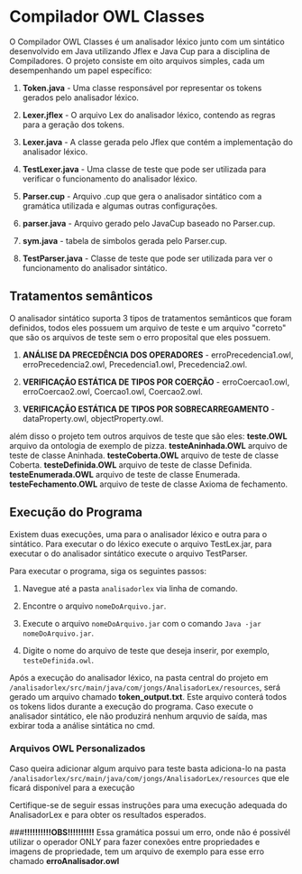 # Compilador OWL Classes

O Compilador OWL Classes é um analisador léxico junto com um sintático desenvolvido em Java utilizando Jflex e Java Cup para a disciplina de Compiladores. O projeto consiste em oito arquivos simples, cada um desempenhando um papel específico:

1. **Token.java** - Uma classe responsável por representar os tokens gerados pelo analisador léxico.

2. **Lexer.jflex** - O arquivo Lex do analisador léxico, contendo as regras para a geração dos tokens.

3. **Lexer.java** - A classe gerada pelo Jflex que contém a implementação do analisador léxico.

4. **TestLexer.java** - Uma classe de teste que pode ser utilizada para verificar o funcionamento do analisador léxico.

5. **Parser.cup** - Arquivo .cup que gera o analisador sintático com a gramática utilizada e algumas outras configurações.

6. **parser.java** - Arquivo gerado pelo JavaCup baseado no Parser.cup.

7. **sym.java** - tabela de simbolos gerada pelo Parser.cup.

8. **TestParser.java** - Classe de teste que pode ser utilizada para ver o funcionamento do analisador sintático.

## Tratamentos semânticos
O analisador sintático suporta 3 tipos de tratamentos semânticos que foram definidos, todos eles possuem um arquivo de teste e um arquivo "correto" que são os arquivos de teste sem o erro proposital que eles possuem.

1. **ANÁLISE DA PRECEDÊNCIA DOS OPERADORES** - erroPrecedencia1.owl, erroPrecedencia2.owl, Precedencia1.owl, Precedencia2.owl.

2. **VERIFICAÇÃO ESTÁTICA DE TIPOS POR COERÇÃO** - erroCoercao1.owl, erroCoercao2.owl, Coercao1.owl, Coercao2.owl.

3. **VERIFICAÇÃO ESTÁTICA DE TIPOS POR SOBRECARREGAMENTO** - dataProperty.owl, objectProperty.owl.


além disso o projeto tem outros arquivos de teste que são eles: 
**teste.OWL** arquivo da ontologia de exemplo de pizza.
**testeAninhada.OWL** arquivo de teste de classe Aninhada.
**testeCoberta.OWL** arquivo de teste de classe Coberta.
**testeDefinida.OWL** arquivo de teste de classe Definida.
**testeEnumerada.OWL** arquivo de teste de classe Enumerada.
**testeFechamento.OWL** arquivo de teste de classe Axioma de fechamento.

## Execução do Programa
Existem duas execuções, uma para o analisador léxico e outra para o sintático. Para executar o do léxico execute o arquivo TestLex.jar, para executar o do analisador sintático
execute o arquivo TestParser.

Para executar o programa, siga os seguintes passos:

1. Navegue até a pasta `analisadorlex` via linha de comando.

2. Encontre o arquivo `nomeDoArquivo.jar`.

3. Execute o arquivo `nomeDoArquivo.jar` com o comando `Java -jar nomeDoArquivo.jar`.

4. Digite o nome do arquivo de teste que deseja inserir, por exemplo, `testeDefinida.owl`.

Após a execução do analisador léxico, na pasta central do projeto em `/analisadorlex/src/main/java/com/jongs/AnalisadorLex/resources`, será gerado um arquivo chamado **token_output.txt**. Este arquivo conterá todos os tokens lidos durante a execução do programa.
Caso execute o analisador sintático, ele não produzirá nenhum arquvio de saída, mas exbirar toda a análise sintática no cmd.
### Arquivos OWL Personalizados
Caso queira adicionar algum arquivo para teste basta adiciona-lo na pasta `/analisadorlex/src/main/java/com/jongs/AnalisadorLex/resources` que ele ficará disponível para a execução

Certifique-se de seguir essas instruções para uma execução adequada do AnalisadorLex e para obter os resultados esperados.

###**!!!!!!!!!!OBS!!!!!!!!!!**
Essa gramática possui um erro, onde não é possivél utilizar o operador ONLY para fazer conexões entre propriedades e imagens de propriedade, tem um arquivo de exemplo para esse erro chamado **erroAnalisador.owl**

